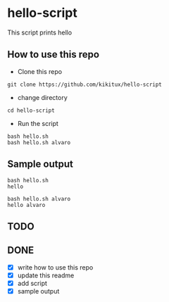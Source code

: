 # hello-script
This script prints hello

## How to use this repo

- Clone this repo

```
git clone https://github.com/kikitux/hello-script
```

- change directory

```
cd hello-script
```

- Run the script

```
bash hello.sh
bash hello.sh alvaro
```

## Sample output

```
bash hello.sh
hello

bash hello.sh alvaro
hello alvaro
```

## TODO


## DONE
- [x] write how to use this repo
- [x] update this readme
- [x] add script
- [x] sample output

